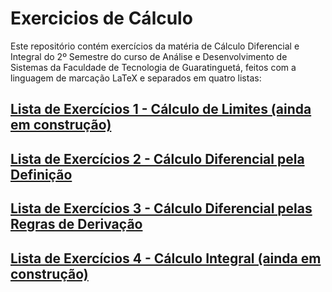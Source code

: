 # Exercicios de Cálculo

Este repositório contém exercícios da matéria de Cálculo Diferencial e Integral do 2º Semestre do curso de Análise e Desenvolvimento de Sistemas da Faculdade de Tecnologia de Guaratinguetá, feitos com a linguagem de marcação LaTeX e separados em quatro listas:

## [Lista de Exercícios 1 - Cálculo de Limites (ainda em construção)](ExercíciosLista1)

## [Lista de Exercícios 2 - Cálculo Diferencial pela Definição](ExercíciosLista2)

## [Lista de Exercícios 3 - Cálculo Diferencial pelas Regras de Derivação](ExercíciosLista3)

## [Lista de Exercícios 4 - Cálculo Integral (ainda em construção)](ExercíciosLista4)
